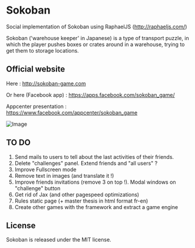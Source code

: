 Sokoban
=======

Social implementation of Sokoban using RaphaelJS (http://raphaeljs.com/)

Sokoban ('warehouse keeper' in Japanese) is a type of transport puzzle, in which the player pushes boxes or crates around in a warehouse, trying to get them to storage locations.

Official website
-----

Here : http://sokoban-game.com

Or here (Facebook app) : https://apps.facebook.com/sokoban_game/

Appcenter presentation : https://www.facebook.com/appcenter/sokoban_game

![Image](https://github.com/MichaelHoste/sokoban/raw/master/public/images/sokoban.png)

TO DO
-----

 1. Send mails to users to tell about the last activities of their friends.
 2. Delete "challenges" panel. Extend friends and "all users" ?
 3. Improve Fullscreen mode
 4. Remove text in images (and translate it !)
 5. Improve friends invitations (remove 3 on top !). Modal windows on "challenge" button
 6. Get rid of Jax (and other pagespeed optimizations)
 7. Rules static page (+ master thesis in html format fr-en)
 8. Create other games with the framework and extract a game engine

License
-----

Sokoban is released under the MIT license.
